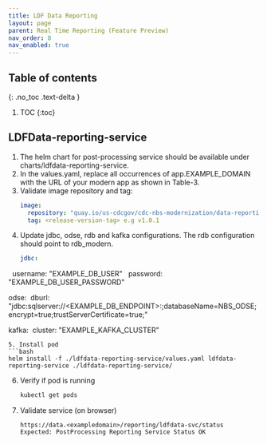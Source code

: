```yaml
---
title: LDF Data Reporting
layout: page
parent: Real Time Reporting (Feature Preview)
nav_order: 8
nav_enabled: true
---
```


## Table of contents
{: .no_toc .text-delta }

1. TOC
{:toc}

## LDFData-reporting-service
1. The helm chart for post-processing service should be available under charts/ldfdata-reporting-service.
2. In the values.yaml, replace all occurrences of app.EXAMPLE_DOMAIN with the URL of your modern app as shown in Table-3.
3. Validate image repository and tag:
   ```yaml
   image:
     repository: "quay.io/us-cdcgov/cdc-nbs-modernization/data-reporting-service/ldfdata-reporting-service"
     tag: <release-version-tag> e.g v1.0.1
   ```
4. Update jdbc, odse, rdb and kafka configurations. The rdb configuration should point to rdb_modern.
   ```yaml
   jdbc:
     username: "EXAMPLE_DB_USER"
     password: "EXAMPLE_DB_USER_PASSWORD"

   odse:
     dburl: "jdbc:sqlserver://<EXAMPLE_DB_ENDPOINT>:<PORT>;databaseName=NBS_ODSE;encrypt=true;trustServerCertificate=true;"
  
   kafka:
     cluster: "EXAMPLE_KAFKA_CLUSTER"
   ```
5. Install pod
   ```bash
   helm install -f ./ldfdata-reporting-service/values.yaml ldfdata-reporting-service ./ldfdata-reporting-service/
   ```
6. Verify if pod is running
   ```bash
   kubectl get pods
   ```
7. Validate service (on browser)
   ```
   https://data.<exampledomain>/reporting/ldfdata-svc/status
   Expected: PostProcessing Reporting Service Status OK
   ```
